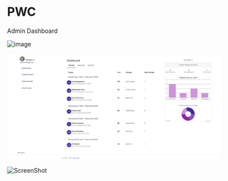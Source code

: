 # PWC
Admin Dashboard

![image](https://drive.google.com/uc?export=view&id=1NKlwwuTcOLx9hOOmwtD5dNZk9byn4OFD)

![image](desc.PNG)


![ScreenShot](desc.jpg)

<p>
    <img src="https://drive.google.com/uc?export=view&id=1NKlwwuTcOLx9hOOmwtD5dNZk9byn4OFD" alt="" />
</p>
